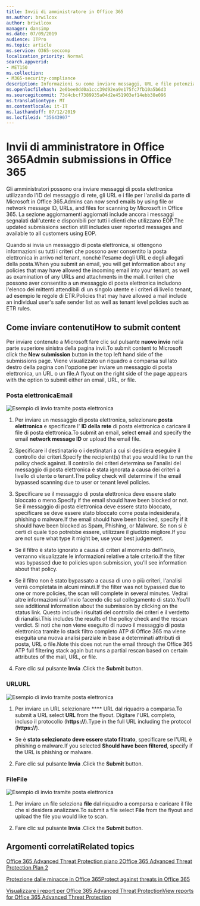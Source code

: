```yaml
---
title: Invii di amministratore in Office 365
ms.author: brwilcox
author: briwilcox
manager: dansimp
ms.date: 07/09/2019
audience: ITPro
ms.topic: article
ms.service: O365-seccomp
localization_priority: Normal
search.appverid:
- MET150
ms.collection:
- M365-security-compliance
description: Informazioni su come inviare messaggi, URL e file potenzialmente dannosi a Microsoft.
ms.openlocfilehash: 2e0bee0dd0a1ccc39d92ea9e175fc7fb10a5b6d3
ms.sourcegitcommit: 73d4cbcf7389935a04d2e451903ef14ebb38e096
ms.translationtype: MT
ms.contentlocale: it-IT
ms.lasthandoff: 07/12/2019
ms.locfileid: "35643907"
---
```

# <a name="admin-submissions-in-office-365"></a><span data-ttu-id="6d03d-103">Invii di amministratore in Office 365</span><span class="sxs-lookup"><span data-stu-id="6d03d-103">Admin submissions in Office 365</span></span>

<span data-ttu-id="6d03d-104">Gli amministratori possono ora inviare messaggi di posta elettronica utilizzando l'ID del messaggio di rete, gli URL e i file per l'analisi da parte di Microsoft in Office 365.</span><span class="sxs-lookup"><span data-stu-id="6d03d-104">Admins can now send emails by using file or network message ID, URLs, and files for scanning by Microsoft in Office 365.</span></span> <span data-ttu-id="6d03d-105">La sezione aggiornamenti aggiornati include ancora i messaggi segnalati dall'utente e disponibili per tutti i clienti che utilizzano EOP.</span><span class="sxs-lookup"><span data-stu-id="6d03d-105">The updated submissions section still includes user reported messages and available to all customers using EOP.</span></span>

<span data-ttu-id="6d03d-106">Quando si invia un messaggio di posta elettronica, si ottengono informazioni su tutti i criteri che possono aver consentito la posta elettronica in arrivo nel tenant, nonché l'esame degli URL e degli allegati della posta.</span><span class="sxs-lookup"><span data-stu-id="6d03d-106">When you submit an email, you will get information about any policies that may have allowed the incoming email into your tenant, as well as examination of any URLs and attachments in the mail.</span></span> <span data-ttu-id="6d03d-107">I criteri che possono aver consentito a un messaggio di posta elettronica includono l'elenco dei mittenti attendibili di un singolo utente e i criteri di livello tenant, ad esempio le regole di ETR.</span><span class="sxs-lookup"><span data-stu-id="6d03d-107">Policies that may have allowed a mail include an individual user's safe sender list as well as tenant level policies such as ETR rules.</span></span> 


## <a name="how-to-submit-content"></a><span data-ttu-id="6d03d-108">Come inviare contenuti</span><span class="sxs-lookup"><span data-stu-id="6d03d-108">How to submit content</span></span>

<span data-ttu-id="6d03d-109">Per inviare contenuto a Microsoft fare clic sul pulsante **nuovo invio** nella parte superiore sinistra della pagina invii.</span><span class="sxs-lookup"><span data-stu-id="6d03d-109">To submit content to Microsoft click the **New submission** button in the top left hand side of the submissions page.</span></span> <span data-ttu-id="6d03d-110">Viene visualizzato un riquadro a comparsa sul lato destro della pagina con l'opzione per inviare un messaggio di posta elettronica, un URL o un file.</span><span class="sxs-lookup"><span data-stu-id="6d03d-110">A flyout on the right side of the page appears with the option to submit either an email, URL, or file.</span></span> 

### <a name="email"></a><span data-ttu-id="6d03d-111">Posta elettronica</span><span class="sxs-lookup"><span data-stu-id="6d03d-111">Email</span></span>
![Esempio di invio tramite posta elettronica](media/submission-flyout-email.PNG)
1. <span data-ttu-id="6d03d-113">Per inviare un messaggio di posta elettronica, selezionare **posta elettronica** e specificare l' **ID della rete** di posta elettronica o caricare il file di posta elettronica.</span><span class="sxs-lookup"><span data-stu-id="6d03d-113">To submit an email, select **email** and specify the email **network message ID** or upload the email file.</span></span> 

2. <span data-ttu-id="6d03d-114">Specificare il destinatario o i destinatari a cui si desidera eseguire il controllo dei criteri.</span><span class="sxs-lookup"><span data-stu-id="6d03d-114">Specify the recipient(s) that you would like to run the policy check against.</span></span> <span data-ttu-id="6d03d-115">Il controllo dei criteri determina se l'analisi del messaggio di posta elettronica è stata ignorata a causa dei criteri a livello di utente o tenant.</span><span class="sxs-lookup"><span data-stu-id="6d03d-115">The policy check will determine if the email bypassed scanning due to user or tenant level policies.</span></span> 

3. <span data-ttu-id="6d03d-116">Specificare se il messaggio di posta elettronica deve essere stato bloccato o meno.</span><span class="sxs-lookup"><span data-stu-id="6d03d-116">Specify if the email should have been blocked or not.</span></span> <span data-ttu-id="6d03d-117">Se il messaggio di posta elettronica deve essere stato bloccato, specificare se deve essere stato bloccato come posta indesiderata, phishing o malware.</span><span class="sxs-lookup"><span data-stu-id="6d03d-117">If the email should have been blocked, specify if it should have been blocked as Spam, Phishing, or Malware.</span></span> <span data-ttu-id="6d03d-118">Se non si è certi di quale tipo potrebbe essere, utilizzare il giudizio migliore.</span><span class="sxs-lookup"><span data-stu-id="6d03d-118">If you are not sure what type it might be, use your best judgement.</span></span>  

* <span data-ttu-id="6d03d-119">Se il filtro è stato ignorato a causa di criteri al momento dell'invio, verranno visualizzate le informazioni relative a tale criterio.</span><span class="sxs-lookup"><span data-stu-id="6d03d-119">If the filter was bypassed due to policies upon submission, you'll see information about that policy.</span></span>

* <span data-ttu-id="6d03d-120">Se il filtro non è stato bypassato a causa di uno o più criteri, l'analisi verrà completata in alcuni minuti.</span><span class="sxs-lookup"><span data-stu-id="6d03d-120">If the filter was not bypassed due to one or more policies, the scan will complete in several minutes.</span></span> <span data-ttu-id="6d03d-121">Vedrai altre informazioni sull'invio facendo clic sul collegamento di stato.</span><span class="sxs-lookup"><span data-stu-id="6d03d-121">You'll see additional information about the submission by clicking on the status link.</span></span> <span data-ttu-id="6d03d-122">Questo include i risultati del controllo dei criteri e il verdetto di rianalisi.</span><span class="sxs-lookup"><span data-stu-id="6d03d-122">This includes the results of the policy check and the rescan verdict.</span></span> <span data-ttu-id="6d03d-123">Si noti che non viene eseguito di nuovo il messaggio di posta elettronica tramite lo stack filtro completo ATP di Office 365 ma viene eseguita una nuova analisi parziale in base a determinati attributi di posta, URL o file.</span><span class="sxs-lookup"><span data-stu-id="6d03d-123">Note this does not run the email through the Office 365 ATP full filtering stack again but runs a partial rescan based on certain attributes of the mail, URL, or file.</span></span> 

4. <span data-ttu-id="6d03d-124">Fare clic sul pulsante **Invia** .</span><span class="sxs-lookup"><span data-stu-id="6d03d-124">Click the **Submit** button.</span></span>

### <a name="url"></a><span data-ttu-id="6d03d-125">URL</span><span class="sxs-lookup"><span data-stu-id="6d03d-125">URL</span></span>
![Esempio di invio tramite posta elettronica](media/submission-url-flyout.png)
1. <span data-ttu-id="6d03d-127">Per inviare un URL selezionare \*\*\*\* URL dal riquadro a comparsa.</span><span class="sxs-lookup"><span data-stu-id="6d03d-127">To submit a URL select **URL** from the flyout.</span></span> <span data-ttu-id="6d03d-128">Digitare l'URL completo, incluso il protocollo (**https://**).</span><span class="sxs-lookup"><span data-stu-id="6d03d-128">Type in the full URL including the protocol (**https://**).</span></span> 

* <span data-ttu-id="6d03d-129">Se è **stato selezionato deve essere stato filtrato**, specificare se l'URL è phishing o malware.</span><span class="sxs-lookup"><span data-stu-id="6d03d-129">If you selected **Should have been filtered**, specify if the URL is phishing or malware.</span></span>

2. <span data-ttu-id="6d03d-130">Fare clic sul pulsante **Invia** .</span><span class="sxs-lookup"><span data-stu-id="6d03d-130">Click the **Submit** button.</span></span> 


### <a name="file"></a><span data-ttu-id="6d03d-131">File</span><span class="sxs-lookup"><span data-stu-id="6d03d-131">File</span></span>
![Esempio di invio tramite posta elettronica](media/submission-file-flyout.PNG)
1. <span data-ttu-id="6d03d-133">Per inviare un file seleziona **file** dal riquadro a comparsa e caricare il file che si desidera analizzare.</span><span class="sxs-lookup"><span data-stu-id="6d03d-133">To submit a file select **File** from the flyout and upload the file you would like to scan.</span></span> 

2. <span data-ttu-id="6d03d-134">Fare clic sul pulsante **Invia** .</span><span class="sxs-lookup"><span data-stu-id="6d03d-134">Click the **Submit** button.</span></span>


## <a name="related-topics"></a><span data-ttu-id="6d03d-135">Argomenti correlati</span><span class="sxs-lookup"><span data-stu-id="6d03d-135">Related topics</span></span>

[<span data-ttu-id="6d03d-136">Office 365 Advanced Threat Protection piano 2</span><span class="sxs-lookup"><span data-stu-id="6d03d-136">Office 365 Advanced Threat Protection Plan 2</span></span>](office-365-ti.md)
  
[<span data-ttu-id="6d03d-137">Protezione dalle minacce in Office 365</span><span class="sxs-lookup"><span data-stu-id="6d03d-137">Protect against threats in Office 365</span></span>](protect-against-threats.md)
  
[<span data-ttu-id="6d03d-138">Visualizzare i report per Office 365 Advanced Threat Protection</span><span class="sxs-lookup"><span data-stu-id="6d03d-138">View reports for Office 365 Advanced Threat Protection</span></span>](view-reports-for-atp.md)
  

